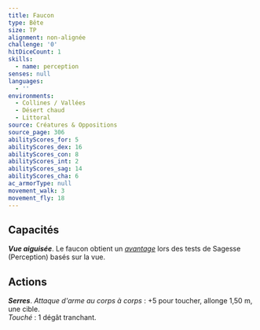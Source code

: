 ```yaml
---
title: Faucon
type: Bête
size: TP
alignment: non-alignée
challenge: '0'
hitDiceCount: 1
skills:
  - name: perception
senses: null
languages:
  - ''
environments:
  - Collines / Vallées
  - Désert chaud
  - Littoral
source: Créatures & Oppositions
source_page: 306
abilityScores_for: 5
abilityScores_dex: 16
abilityScores_con: 8
abilityScores_int: 2
abilityScores_sag: 14
abilityScores_cha: 6
ac_armorType: null
movement_walk: 3
movement_fly: 18
---
```

## Capacités
_**Vue aiguisée**_. Le faucon obtient un [_avantage_](/utiliser-les-caracteristiques/#avantage-et-desavantage) lors des tests de Sagesse (Perception) basés sur la vue.

## Actions
_**Serres**_. _Attaque d'arme au corps à corps_ : +5 pour toucher, allonge 1,50 m, une cible.  
_Touché_ : 1 dégât tranchant.
